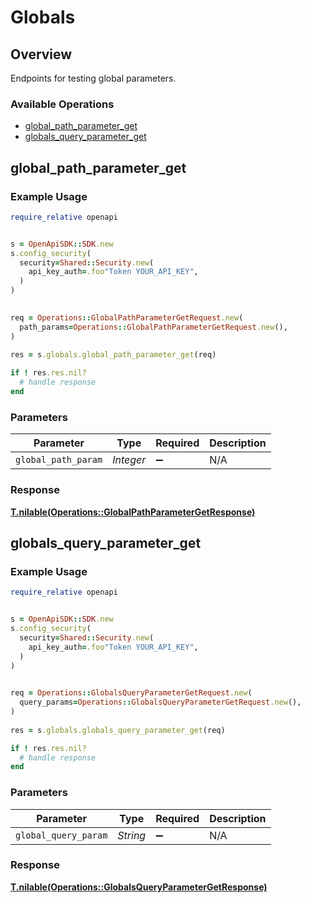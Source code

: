 # Globals


## Overview

Endpoints for testing global parameters.

### Available Operations

* [global_path_parameter_get](#global_path_parameter_get)
* [globals_query_parameter_get](#globals_query_parameter_get)

## global_path_parameter_get

### Example Usage

```ruby
require_relative openapi


s = OpenApiSDK::SDK.new
s.config_security(
  security=Shared::Security.new(
    api_key_auth=.foo"Token YOUR_API_KEY",
  )
)

   
req = Operations::GlobalPathParameterGetRequest.new(
  path_params=Operations::GlobalPathParameterGetRequest.new(),
)
    
res = s.globals.global_path_parameter_get(req)

if ! res.res.nil?
  # handle response
end

```

### Parameters

| Parameter           | Type                | Required            | Description         |
| ------------------- | ------------------- | ------------------- | ------------------- |
| `global_path_param` | *Integer*           | :heavy_minus_sign:  | N/A                 |


### Response

**[T.nilable(Operations::GlobalPathParameterGetResponse)](../../models/operations/globalpathparametergetresponse.md)**


## globals_query_parameter_get

### Example Usage

```ruby
require_relative openapi


s = OpenApiSDK::SDK.new
s.config_security(
  security=Shared::Security.new(
    api_key_auth=.foo"Token YOUR_API_KEY",
  )
)

   
req = Operations::GlobalsQueryParameterGetRequest.new(
  query_params=Operations::GlobalsQueryParameterGetRequest.new(),
)
    
res = s.globals.globals_query_parameter_get(req)

if ! res.res.nil?
  # handle response
end

```

### Parameters

| Parameter            | Type                 | Required             | Description          |
| -------------------- | -------------------- | -------------------- | -------------------- |
| `global_query_param` | *String*             | :heavy_minus_sign:   | N/A                  |


### Response

**[T.nilable(Operations::GlobalsQueryParameterGetResponse)](../../models/operations/globalsqueryparametergetresponse.md)**

